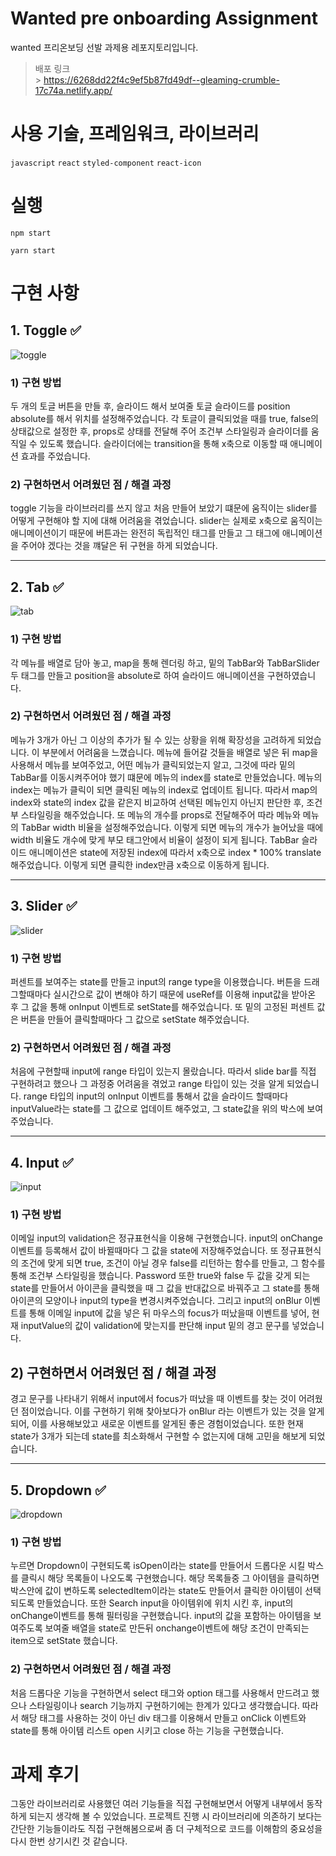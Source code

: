 # Wanted pre onboarding Assignment

wanted 프리온보딩 선발 과제용 레포지토리입니다.

> 배포 링크 <br /> > https://6268dd22f4c9ef5b87fd49df--gleaming-crumble-17c74a.netlify.app/

# 사용 기술, 프레임워크, 라이브러리

`javascript` `react` `styled-component` `react-icon`

# 실행

```
npm start
```

```
yarn start
```

# 구현 사항

## 1. Toggle ✅

![toggle](https://user-images.githubusercontent.com/71131248/165448574-0d152680-99b2-48e8-87ed-36dde6244435.gif)

### 1) 구현 방법

두 개의 토글 버튼을 만들 후, 슬라이드 해서 보여줄 토글 슬라이드를 position absolute를 해서 위치를 설정해주었습니다. 각 토글이 클릭되었을 때를 true, false의 상태값으로 설정한 후, props로 상태를 전달해 주어 조건부 스타일링과 슬라이더를 움직일 수 있도록 했습니다. 슬라이더에는 transition을 통해 x축으로 이동할 때 애니메이션 효과를 주었습니다.

### 2) 구현하면서 어려웠던 점 / 해결 과정

toggle 기능을 라이브러리를 쓰지 않고 처음 만들어 보았기 떄문에 움직이는 slider를 어떻게 구현해야 할 지에 대해 어려움을 겪었습니다.
slider는 실제로 x축으로 움직이는 애니메이션이기 때문에 버튼과는 완전히 독립적인 태그를 만들고 그 태그에 애니메이션을 주어야 겠다는 것을 꺠달은 뒤 구현을 하게 되었습니다.

---

## 2. Tab ✅

![tab](https://user-images.githubusercontent.com/71131248/165448580-2c8295c5-8cd8-4683-818d-52435374fab5.gif)

### 1) 구현 방법

각 메뉴를 배열로 담아 놓고, map을 통해 렌더링 하고, 밑의 TabBar와 TabBarSlider 두 태그를 만들고 position을 absolute로 하여 슬라이드 애니메이션을 구현하였습니다.

### 2) 구현하면서 어려웠던 점 / 해결 과정

메뉴가 3개가 아닌 그 이상의 추가가 될 수 있는 상황을 위해 확장성을 고려하게 되었습니다. 이 부분에서 어려움을 느꼈습니다. 메뉴에 들어갈 것들을 배열로 넣은 뒤 map을 사용해서 메뉴를 보여주었고, 어떤 메뉴가 클릭되었는지 알고, 그것에 따라 밑의 TabBar를 이동시켜주어야 했기 떄문에 메뉴의 index를 state로 만들었습니다. 메뉴의 index는 메뉴가 클릭이 되면 클릭된 메뉴의 index로 업데이트 됩니다. 따라서 map의 index와 state의 index 값을 같은지 비교하여 선택된 메뉴인지 아닌지 판단한 후, 조건부 스타일링을 해주었습니다. 또 메뉴의 개수를 props로 전달해주어 따라 메뉴와 메뉴의 TabBar width 비율을 설정해주었습니다. 이렇게 되면 메뉴의 개수가 늘어났을 때에 width 비율도 개수에 맞게 부모 태그안에서 비율이 설정이 되게 됩니다. TabBar 슬라이드 애니메이션은 state에 저장된 index에 따라서 x축으로 index \* 100% translate 해주었습니다. 이렇게 되면 클릭한 index만큼 x축으로 이동하게 됩니다.

---

## 3. Slider ✅

![slider](https://user-images.githubusercontent.com/71131248/165448586-2462818e-ccb1-4a69-bf8f-9a126ea14808.gif)

### 1) 구현 방법

퍼센트를 보여주는 state를 만들고 input의 range type을 이용했습니다. 버튼을 드래그할때마다 실시간으로 값이 변해야 하기 때문에 useRef를 이용해 input값을 받아온 후 그 값을 통해 onInput 이벤트로 setState를 해주었습니다. 또 밑의 고정된 퍼센트 값은 버튼을 만들어 클릭할때마다 그 값으로 setState 해주었습니다.

### 2) 구현하면서 어려웠던 점 / 해결 과정

처음에 구현할때 input에 range 타입이 있는지 몰랐습니다. 따라서 slide bar를 직접 구현하려고 했으나 그 과정중 어려움을 겪었고 range 타입이 있는 것을 알게 되었습니다. range 타입의 input의 onInput 이벤트를 통해서 값을 슬라이드 할때마다 inputValue라는 state를 그 값으로 업데이트 해주었고, 그 state값을 위의 박스에 보여주었습니다.

---

## 4. Input ✅

![input](https://user-images.githubusercontent.com/71131248/165448596-25481375-fef1-4b8b-ba15-10ced4f1d134.gif)

### 1) 구현 방법

이메일 input의 validation은 정규표현식을 이용해 구현했습니다. input의 onChange 이벤트를 등록해서 값이 바뀔때마다 그 값을 state에 저장해주었습니다. 또 정규표현식의 조건에 맞게 되면 true, 조건이 아닐 경우 false를 리턴하는 함수를 만들고, 그 함수를 통해 조건부 스타일링을 했습니다. Password 또한 true와 false 두 값을 갖게 되는 state를 만들어서 아이콘을 클릭했을 때 그 값을 반대값으로 바꿔주고 그 state를 통해 아이콘의 모양이나 input의 type을 변경시켜주었습니다. 그리고 input의 onBlur 이벤트를 통해 이메일 input에 값을 넣은 뒤 마우스의 focus가 떠났을때 이벤트를 넣어, 현재 inputValue의 값이 validation에 맞는지를 판단해 input 밑의 경고 문구를 넣었습니다.

## 2) 구현하면서 어려웠던 점 / 해결 과정

경고 문구를 나타내기 위해서 input에서 focus가 떠났을 때 이벤트를 찾는 것이 어려웠던 점이었습니다. 이를 구현하기 위해 찾아보다가 onBlur 라는 이벤트가 있는 것을 알게되어, 이를 사용해보았고 새로운 이벤트를 알게된 좋은 경험이었습니다. 또한 현재 state가 3개가 되는데 state를 최소화해서 구현할 수 없는지에 대해 고민을 해보게 되었습니다.

---

## 5. Dropdown ✅

![dropdown](https://user-images.githubusercontent.com/71131248/165449096-5774b27d-8e19-4ee4-a8a9-2f98a9435657.gif)

### 1) 구현 방법

누르면 Dropdown이 구현되도록 isOpen이라는 state를 만들어서 드롭다운 시킬 박스를 클릭시 해당 목록들이 나오도록 구현했습니다. 해당 목록들중 그 아이템을 클릭하면 박스안에 값이 변하도록 selectedItem이라는 state도 만들어서 클릭한 아이템이 선택되도록 만들었습니다. 또한 Search input을 아이템위에 위치 시킨 후, input의 onChange이벤트를 통해 필터링을 구현했습니다. input의 값을 포함하는 아이템을 보여주도록 보여줄 배열을 state로 만든뒤 onchange이벤트에 해당 조건이 만족되는 item으로 setState 했습니다.

### 2) 구현하면서 어려웠던 점 / 해결 과정

처음 드롭다운 기능을 구현하면서 select 태그와 option 태그를 사용해서 만드려고 했으나 스타일링이나 search 기능까지 구현하기에는 한계가 있다고 생각했습니다. 따라서 해당 태그를 사용하는 것이 아닌 div 태그를 이용해서 만들고 onClick 이벤트와 state를 통해 아이템 리스트 open 시키고 close 하는 기능을 구현했습니다.

# 과제 후기

그동안 라이브러리로 사용했던 여러 기능들을 직접 구현해보면서 어떻게 내부에서 동작하게 되는지 생각해 볼 수 있었습니다. 프로젝트 진행 시 라이브러리에 의존하기 보다는 간단한 기능들이라도 직접 구현해봄으로써 좀 더 구체적으로 코드를 이해함의 중요성을 다시 한번 상기시킨 것 같습니다.
